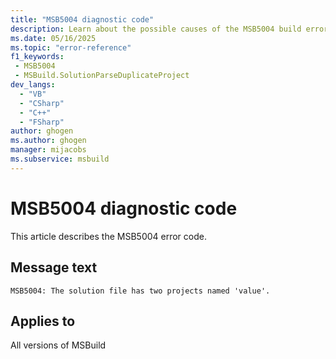 ```yaml
---
title: "MSB5004 diagnostic code"
description: Learn about the possible causes of the MSB5004 build error, and get troubleshooting tips.
ms.date: 05/16/2025
ms.topic: "error-reference"
f1_keywords:
 - MSB5004
 - MSBuild.SolutionParseDuplicateProject
dev_langs:
  - "VB"
  - "CSharp"
  - "C++"
  - "FSharp"
author: ghogen
ms.author: ghogen
manager: mijacobs
ms.subservice: msbuild
---
```


# MSB5004 diagnostic code

<!-- :::ErrorDefinitionDescription::: -->
<!-- :::editable-content name="introDescription"::: -->
This article describes the MSB5004 error code.
<!-- :::editable-content-end::: -->

## Message text

<!-- :::editable-content name="messageText"::: -->
`MSB5004: The solution file has two projects named 'value'.`
<!-- :::editable-content-end::: -->
<!-- MSB5004: The solution file has two projects named "{0}". -->

<!-- :::editable-content name="postOutputDescription"::: -->
<!--
{StrBegin="MSB5004: "}UE: The solution filename is provided separately to loggers.
-->
<!-- :::editable-content-end::: -->
<!-- :::ErrorDefinitionDescription-end::: -->

## Applies to

All versions of MSBuild
